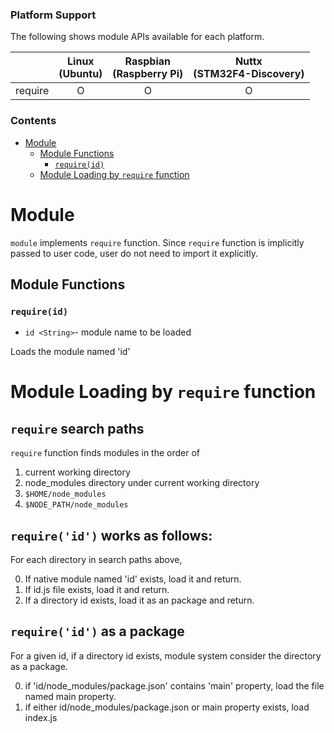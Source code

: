 ### Platform Support

The following shows module APIs available for each platform.

|  | Linux<br/>(Ubuntu) | Raspbian<br/>(Raspberry Pi) | Nuttx<br/>(STM32F4-Discovery) |
| :---: | :---: | :---: | :---: |
| require | O | O | O |

### Contents

- [Module](#module)
    - [Module Functions](#module-functions)
        - [`require(id)`](#requireid)
    - [Module Loading by `require` function](#module-loading-by-require-function)

# Module
`module` implements `require` function.
Since `require` function is implicitly passed to user code, user do not need to import it explicitly.

## Module Functions

### `require(id)`
* `id <String>`- module name to be loaded

Loads the module named 'id'

# Module Loading by `require` function

## `require` search paths
`require` function finds modules in the order of

1. current working directory
2. node_modules directory under current working directory
3. `$HOME/node_modules`
4. `$NODE_PATH/node_modules`


## `require('id')` works as follows:
For each directory in search paths above,

0. If native module named 'id' exists, load it and return.
1. If id.js file exists, load it and return.
2. If a directory id exists, load it as an package and return.

## `require('id')` as a package
For a given id, if a directory id exists, module system consider the directory as a package.

0. if 'id/node_modules/package.json' contains 'main' property, load the file named main property.
1. if either id/node_modules/package.json or main property exists, load index.js
